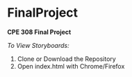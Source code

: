 # FinalProject
**CPE 308 Final Project**


*To View Storyboards:*

1. Clone or Download the Repository
2. Open index.html with Chrome/Firefox